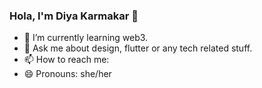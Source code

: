 ### Hola, I'm Diya Karmakar 👋

- 🌱 I’m currently learning web3.
- 💬 Ask me about design, flutter or any tech related stuff.
- 📫 How to reach me: 
- 😄 Pronouns: she/her


